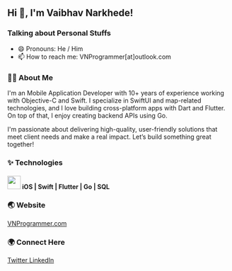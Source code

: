
<h2>Hi 👋, I'm Vaibhav Narkhede!</h2>

### Talking about Personal Stuffs
- 😄 Pronouns: He / Him
- 📫 How to reach me: VNProgrammer[at]outlook.com

### 👨‍💻 About Me
I'm an Mobile Application Developer with 10+ years of experience working with Objective-C and Swift. I specialize in SwiftUI and map-related technologies, and I love building cross-platform apps with Dart and Flutter. On top of that, I enjoy creating backend APIs using Go.

I'm passionate about delivering high-quality, user-friendly solutions that meet client needs and make a real impact. Let’s build something great together!

### ✨ Technologies
<h4>
   <img src="https://media.giphy.com/media/WUlplcMpOCEmTGBtBW/giphy.gif" width="30"> iOS | Swift | Flutter | Go | SQL
</h4>

### 🌏 Website
 [VNProgrammer.com](https://VNProgrammer.com)

### 🌍 Connect Here
<a href="https://twitter.com/VNProgrammer">
  Twitter
</a>
<a href="https://www.linkedin.com/in/VNProgrammer">
  LinkedIn
</a>
